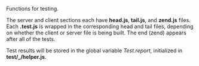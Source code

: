 Functions for testing.

The server and client sections each have **head.js**, **tail.js**, and **zend.js** files. Each **.test.js** is wrapped in the corresponding head and tail files, depending on whether the client or server file is being built. The end (zend) appears after all of the tests.

Test results will be stored in the global variable *Test.report*, initialized in **test/_/helper.js**.  
